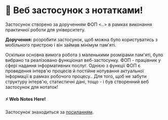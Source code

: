 # 📔 Веб застосунок з нотатками! 

Застосунок створено за дорученням ФОП <..> в рамках виконання практичної роботи для університету.

**Доручення:** розробити застосунок, щоб можна було користуватись з мобільного пристрою і він займав мінімум пам'яті.

Оскільки основна вимога робота з маленькими розмірами пам'яті, було вибрано та реалізовано функціонал веб-застосунку. ФОП - працівник у сфері надання інформативних послуг. Однією з функції ФОП є проведення інтерв'ю процесів й постійне нотування актуальної інформації в рамках робочого процесу.. Для того, щоб не забути структуру інтерв'ю, статистичні дані, тощо - і був створенний веб застосунок для нотаток!

#### ⚡  Web Notes Here! 
Застосунок знаходиться за [посиланням](web-notes-application.netlify.app).
